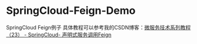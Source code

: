 # SpringCloud-Feign-Demo
SpringCloud Feign例子
具体教程可以参考我的CSDN博客：[微服务技术系列教程（23） - SpringCloud- 声明式服务调用Feign](https://blog.csdn.net/qq_20042935/article/details/103353555)
